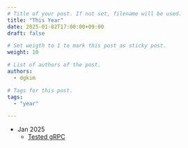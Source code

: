 ```yaml
---
# Title of your post. If not set, filename will be used.
title: "This Year"
date: 2025-01-02T17:00:00+09:00
draft: false

# Set weigth to 1 to mark this post as sticky post.
weight: 10

# List of authors of the post.
authors:
  - dgkim

# Tags for this post.
tags:
  - "year"

---
```


- Jan 2025
  - [Tested gRPC](https://github.com/deokgonkim/example/tree/main/helloworld/grpc)
